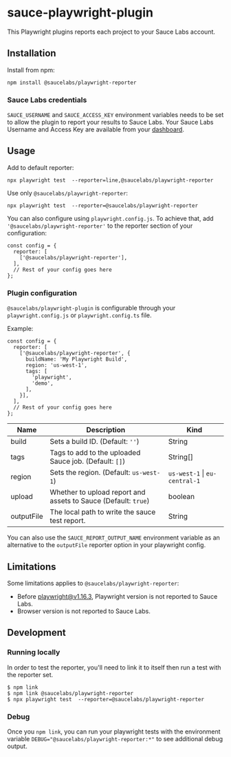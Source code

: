 # sauce-playwright-plugin

This Playwright plugins reports each project to your Sauce Labs account.

## Installation

Install from npm:
```
npm install @saucelabs/playwright-reporter
```

### Sauce Labs credentials

`SAUCE_USERNAME` and `SAUCE_ACCESS_KEY` environment variables needs to be set to
allow the plugin to report your results to Sauce Labs.
Your Sauce Labs Username and Access Key are available from your
[dashboard](https://app.saucelabs.com/user-settings).


## Usage

Add to default reporter:
```
npx playwright test  --reporter=line,@saucelabs/playwright-reporter
```

Use only `@saucelabs/playwright-reporter`:
```
npx playwright test  --reporter=@saucelabs/playwright-reporter
```

You can also configure using `playwright.config.js`. To achieve that, add `'@saucelabs/playwright-reporter'` to the reporter section of your configuration:
```
const config = {
  reporter: [
    ['@saucelabs/playwright-reporter'],
  ],
  // Rest of your config goes here
};
```

### Plugin configuration

`@saucelabs/playwright-plugin` is configurable through your `playwright.config.js` or `playwright.config.ts` file.

Example:
```
const config = {
  reporter: [
    ['@saucelabs/playwright-reporter', {
      buildName: 'My Playwright Build',
      region: 'us-west-1',
      tags: [
        'playwright',
        'demo',
      ],
    }],
  ],
  // Rest of your config goes here
};
```

| Name | Description | Kind |
| --- | --- | --- |
| build | Sets a build ID. (Default: `''`) | String |
| tags | Tags to add to the uploaded Sauce job. (Default: `[]`) | String[] |
| region | Sets the region. (Default: `us-west-1`) | `us-west-1` \| `eu-central-1` |
| upload | Whether to upload report and assets to Sauce (Default: `true`) | boolean |
| outputFile | The local path to write the sauce test report. | String |

You can also use the `SAUCE_REPORT_OUTPUT_NAME` environment variable as an alternative to the `outputFile` reporter option in your playwright config.

## Limitations

Some limitations applies to `@saucelabs/playwright-reporter`:
* Before playwright@v1.16.3, Playwright version is not reported to Sauce Labs.
* Browser version is not reported to Sauce Labs.

## Development

### Running locally

In order to test the reporter, you'll need to link it to itself then run a test with the reporter set.

```
$ npm link
$ npm link @saucelabs/playwright-reporter
$ npx playwright test  --reporter=@saucelabs/playwright-reporter
```

### Debug

Once you `npm link`, you can run your playwright tests with the environment variable `DEBUG="@saucelabs/playwright-reporter:*"` to see additional debug output.
